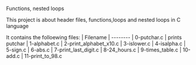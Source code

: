Functions, nested loops

This project is about header files, functions,loops and nested loops in C language

It contains the folloewing files:
| Filename
| --------
| 0-putchar.c | prints putchar
| 1-alphabet.c
| 2-print_alphabet_x10.c
| 3-islower.c
| 4-isalpha.c
| 5-sign.c
| 6-abs.c
| 7-print_last_digit.c
| 8-24_hours.c
| 9-times_table.c
| 10-add.c
| 11-print_to_98.c
